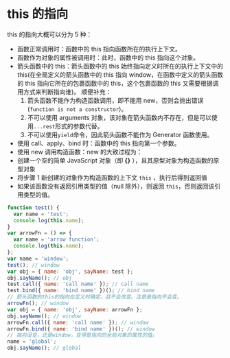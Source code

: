 # this 的指向

this 的指向大概可以分为 5 种：

- 函数正常调用时：函数中的 this 指向函数所在的执行上下文。
- 函数作为对象的属性被调用时：此时，函数中的 this 指向这个对象。
- 箭头函数中的 this：箭头函数中的 this 始终指向定义时所在的执行上下文中的 this(在全局定义的箭头函数中的 this 指向 window，在函数中定义的箭头函数的 this 指向它所在的包裹函数中的 this，这个包裹函数的 this 又需要根据调用方式来判断指向谁)。
  顺便补充：
  1. 箭头函数不能作为构造函数调用，即不能用 new，否则会抛出错误(`function is not a constructor`)。
  2. 不可以使用 arguments 对象，该对象在箭头函数内不存在，但是可以使用`...rest`形式的参数代替。
  3. 不可以使用`yield`命令，因此箭头函数不能作为 Generator 函数使用。
- 使用 call、apply、bind 时：函数中的 this 指向第一个参数。
- 使用 new 调用构造函数：new 的大致过程为：
- 创建一个空的简单 JavaScript 对象（即 **{}** ），且其原型对象为构造函数的原型对象
- 将步骤 1 新创建的对象作为构造函数的上下文 `this` ，执行后得到返回值
- 如果该函数没有返回引用类型的值（null 除外），则返回 `this`，否则返回该引用类型的值。

```js
function test() {
  var name = 'test';
  console.log(this.name);
}
var arrowFn = () => {
  var name = 'arrow function';
  console.log(this.name);
};
var name = 'window';
test(); // window
var obj = { name: 'obj', sayName: test };
obj.sayName(); // obj
test.call({ name: 'call name' }); // call name
test.bind({ name: 'bind name' })(); // bind name
// 箭头函数的this的指向在定义时确定，且不会改变。注意是指向不会变。
arrowFn(); // window
var obj = { name: 'obj', sayName: arrowFn };
obj.sayName(); // window
arrowFn.call({ name: 'call name' }); // window
arrowFn.bind({ name: 'bind name' })(); // window
// 指向没变，还是window，变得是指向的全局对象的属性的值。
name = 'global';
obj.sayName(); // global
```

